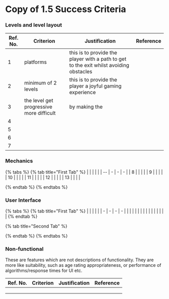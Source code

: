 # Copy of 1.5 Success Criteria

### Levels and level layout

| Ref. No. | Criterion                                | Justification                                                                           | Reference |
| -------- | ---------------------------------------- | --------------------------------------------------------------------------------------- | --------- |
| 1        | platforms                                | this is to provide the player with a path to get to the exit whilst avoiding obstacles  |           |
| 2        | minimum of 2 levels                      | this is to provide the player a joyful gaming experience                                |           |
| 3        | the level get progressive more difficult | by making the                                                                           |           |
| 4        |                                          |                                                                                         |           |
| 5        |                                          |                                                                                         |           |
| 6        |                                          |                                                                                         |           |
| 7        |                                          |                                                                                         |           |

### Mechanics

{% tabs %}
{% tab title="First Tab" %}
|    |   |   |   |
| -- | - | - | - |
| 8  |   |   |   |
| 9  |   |   |   |
| 10 |   |   |   |
| 11 |   |   |   |
| 12 |   |   |   |
| 13 |   |   |   |


{% endtab %}
{% endtabs %}







### User Interface

{% tabs %}
{% tab title="First Tab" %}
|   |   |   |   |
| - | - | - | - |
|   |   |   |   |
|   |   |   |   |
|   |   |   |   |
{% endtab %}

{% tab title="Second Tab" %}

{% endtab %}
{% endtabs %}





### Non-functional

These are features which are not descriptions of functionality. They are more like suitability, such as age rating appropriateness, or performance of algorithms/response times for UI etc.

| Ref. No. | Criterion | Justification | Reference |
| -------- | --------- | ------------- | --------- |
|          |           |               |           |
|          |           |               |           |
|          |           |               |           |
